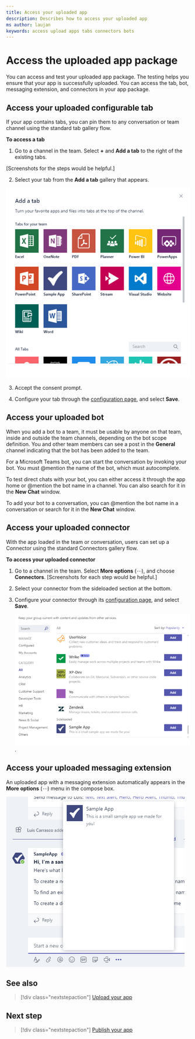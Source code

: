 ```yaml
---
title: Access your uploaded app
description: Describes how to access your uploaded app
ms author: laujan 
keywords: access upload apps tabs connectors bots
---
```


# Access the uploaded app package

You can access and test your uploaded app package. The testing helps you ensure that your app is successfully uploaded. You can access the tab, bot, messaging extension, and connectors in your app package.

## Access your uploaded configurable tab

If your app contains tabs, you can pin them to any conversation or team channel using the standard tab gallery flow.

**To access a tab**

1. Go to a channel in the team. Select **+** and **Add a tab** to the right of the existing tabs.

[Screenshots for the steps would be helpful.]

2. Select your tab from the **Add a tab** gallery that appears.

![The Add a tab dialog box](../../assets/images/tab_gallery.png)

3. Accept the consent prompt.

4. Configure your tab through the [configuration page](../../tabs/how-to/create-tab-pages/configuration-page.md), and select **Save**.

## Access your uploaded bot

When you add a bot to a team, it must be usable by anyone on that team, inside and outside the team channels, depending on the bot scope definition. You and other team members can see a post in the **General** channel indicating that the bot has been added to the team.

For a Microsoft Teams bot, you can start the conversation by invoking your bot. You must @mention the name of the bot, which must autocomplete.

To test direct chats with your bot, you can either access it through the app home or @mention the bot name in a channel. You can also search for it in the **New Chat** window.

To add your bot to a conversation, you can @mention the bot name in a conversation or search for it in the **New Chat** window.

## Access your uploaded connector

With the app loaded in the team or conversation, users can set up a Connector using the standard Connectors gallery flow.

**To access your uploaded connector**

1. Go to a channel in the team. Select **More options** (*&#8943;*), and choose **Connectors**.
[Screenshots for each step would be helpful.]

2. Select your connector from the sideloaded section at the bottom.

3. Configure your connector through its [configuration page](../../webhooks-and-connectors/how-to/connectors-creating.md), and select **Save**.

    ![The add connector dialog box](../../assets/images/connector_gallery.png).

## Access your uploaded messaging extension

An uploaded app with a messaging extension automatically appears in the **More options** (*&#8943;*) menu in the compose box.

![Messaging extensions](../../assets/images/compose-extensions/cesampleapp.png)


## See also

> [!div class="nextstepaction"]
> [Upload your app](apps-upload.md)

## Next step

> [!div class="nextstepaction"]
> [Publish your app](https://docs.microsoft.com/MicrosoftTeams/manage-apps?toc=%2Fmicrosoftteams%2Fplatform%2Ftoc.json&bc=%2FMicrosoftTeams%2Fbreadcrumb%2Ftoc.json#publish-a-custom-app-to-your-organizations-app-store)


